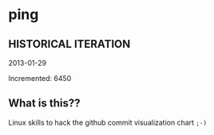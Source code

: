 # ping

## HISTORICAL ITERATION
2013-01-29

Incremented: 6450

## What is this?? 
Linux skills to hack the github commit visualization chart `;-)`

